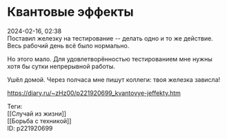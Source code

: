 Квантовые эффекты
==================

   
 2024-02-16, 02:38   
  Поставил железку на тестирование -- делать одно и то же действие. Весь рабочий день всё было нормально.   
   
 Но этого мало. Для удовлетворённостью тестированием мне нужны хотя бы сутки непрерывной работы.   
   
 Ушёл домой. Через полчаса мне пишут коллеги: твоя железка зависла!   
    
 <https://diary.ru/~zHz00/p221920699_kvantovye-jeffekty.htm>   
   
 Теги:   
 [[Случай из жизни]]   
 [[Борьба с техникой]]   
 ID: p221920699